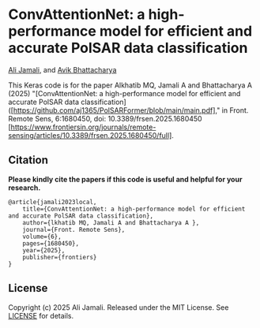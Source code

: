 # ConvAttentionNet: a high-performance model for efficient and accurate PolSAR data classification

[Ali Jamali](https://www.researchgate.net/profile/Ali-Jamali), and [Avik Bhattacharya](http://www.mrslab.in/Avik/)

This Keras code is for the paper Alkhatib MQ, Jamali A and Bhattacharya A (2025) "[ConvAttentionNet: a high-performance model for efficient and accurate PolSAR data classification]([https://github.com/aj1365/PolSARFormer/blob/main/main.pdf]," in Front. Remote Sens, 6:1680450, doi: 10.3389/frsen.2025.1680450 [https://www.frontiersin.org/journals/remote-sensing/articles/10.3389/frsen.2025.1680450/full].

Citation
---------------------

**Please kindly cite the papers if this code is useful and helpful for your research.**

    @article{jamali2023local,
        title={ConvAttentionNet: a high-performance model for efficient and accurate PolSAR data classification},
        author={lkhatib MQ, Jamali A and Bhattacharya A },
        journal={Front. Remote Sens},
        volume={6},
        pages={1680450},
        year={2025},
        publisher={frontiers}
    }

## License

Copyright (c) 2025 Ali Jamali. Released under the MIT License. See [LICENSE](LICENSE) for details.
